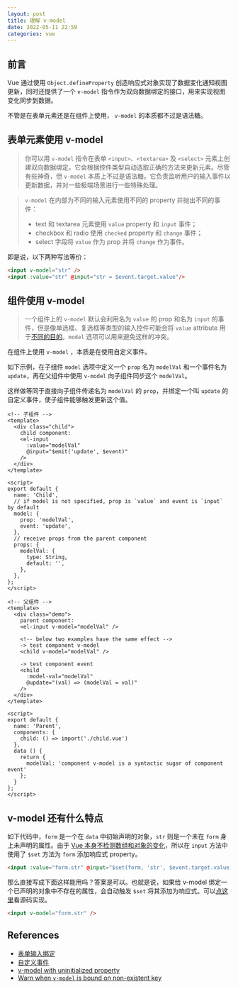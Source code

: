 ```yaml
---
layout: post
title: 理解 v-model
date: 2022-05-11 22:59
categories: vue
---
```


## 前言

Vue 通过使用 `Object.defineProperty` 创造响应式对象实现了数据变化通知视图更新，同时还提供了一个 `v-model` 指令作为双向数据绑定的接口，用来实现视图变化同步到数据。

不管是在表单元素还是在组件上使用， `v-model` 的本质都不过是语法糖。

## 表单元素使用 v-model

> 你可以用 `v-model` 指令在表单 `<input>`、`<textarea>` 及 `<select>` 元素上创建双向数据绑定。它会根据控件类型自动选取正确的方法来更新元素。尽管有些神奇，但 `v-model` 本质上不过是语法糖。它负责监听用户的输入事件以更新数据，并对一些极端场景进行一些特殊处理。

> `v-model` 在内部为不同的输入元素使用不同的 property 并抛出不同的事件：
>
> - text 和 textarea 元素使用 `value` property 和 `input` 事件；
> - checkbox 和 radio 使用 `checked` property 和 `change` 事件；
> - select 字段将 `value` 作为 prop 并将 `change` 作为事件。

即是说，以下两种写法等价：

```html
<input v-model="str" />
<input :value="str" @input="str = $event.target.value"/>
```

## 组件使用 v-model

> 一个组件上的 `v-model` 默认会利用名为 `value` 的 prop 和名为 `input` 的事件，但是像单选框、复选框等类型的输入控件可能会将 `value` attribute 用于[不同的目的](https://developer.mozilla.org/en-US/docs/Web/HTML/Element/input/checkbox#Value)。`model` 选项可以用来避免这样的冲突。

在组件上使用 `v-model` ，本质是在使用自定义事件。

如下示例，在子组件 `model` 选项中定义一个 `prop` 名为 `modelVal` 和一个事件名为 `update`，再在父组件中使用 `v-model` 向子组件同步这个 `modelVal`。

这样做等同于直接向子组件传递名为 `modelVal` 的 `prop`，并绑定一个叫 `update` 的自定义事件，使子组件能够触发更新这个值。

```vue
<!-- 子组件 -->
<template>
  <div class="child">
    child component:
    <el-input
      :value="modelVal"
      @input="$emit('update', $event)"
    />
  </div>
</template>

<script>
export default {
  name: 'Child',
  // if model is not specified, prop is `value` and event is `input` by default
  model: {
    prop: 'modelVal',
    event: 'update',
  },
  // receive props from the parent component
  props: {
    modelVal: {
      type: String,
      default: '',
    },
  },
};
</script>
```

```vue
<!-- 父组件 -->
<template>
  <div class="demo">
    parent component:
    <el-input v-model="modelVal" />
    
    <!-- below two examples have the same effect -->
    -> test component v-model
    <child v-model="modelVal" />

    -> test component event
    <child
      :model-val="modelVal"
      @update="(val) => (modelVal = val)"
    />
  </div>
</template>

<script>
export default {
  name: 'Parent',
  components: {
    child: () => import('./child.vue')
  },
  data () {
    return {
      modelVal: 'component v-model is a syntactic sugar of component event'
    };
  }
};
</script>
```

## v-model 还有什么特点

如下代码中，`form` 是一个在 `data` 中初始声明的对象，`str` 则是一个未在 `form` 身上未声明的属性。由于 [Vue 本身不检测数组和对象的变化](https://github.com/vuejs/vue/issues/8562)，所以在 `input` 方法中使用了 `$set` 方法为 `form` 添加响应式 property。

```html
<input :value="form.str" @input="$set(form, 'str', $event.target.value)" />
```

那么直接写成下面这样能用吗？答案是可以。也就是说，如果给 v-model 绑定一个已声明的对象中不存在的属性，会自动触发 `$set` 将其添加为响应式。可以[点这里](https://github.com/vuejs/vue/blob/399b53661b167e678e1c740ce788ff6699096734/src/compiler/directives/model.js#L44)看源码实现。

```html
<input v-model="form.str" />
```

## References

- [表单输入绑定](https://cn.vuejs.org/v2/guide/forms.html)
- [自定义事件](https://cn.vuejs.org/v2/guide/components-custom-events.html)
- [v-model with uninitialized property](https://github.com/vuejs/vue/issues/3732#)
- [Warn when `v-model` is bound on non-existent key](https://github.com/vuejs/vue/issues/5932#)